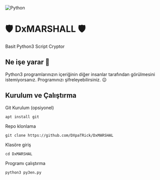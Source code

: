 ![Python](https://img.shields.io/badge/python-3670A0?style=for-the-badge&logo=python&logoColor=ffdd54)
# 🛡️ DxMARSHALL 🛡️
Basit Python3 Script Cryptor

## Ne işe yarar 🧐
Python3 programlarınızın içeriğinin diğer insanlar tarafından görülmesini istemiyorsanız. Programınızı şifreleyebilirsiniz. 😉

## Kurulum ve Çalıştırma

Git Kurulum (opsiyonel)
```
apt install git
```

Repo klonlama
```
git clone https://github.com/DXpaTRick/DxMARSHAL
```

Klasöre giriş
```
cd DxMARSHAL
```

Programı çalıştırma
```
python3 py3en.py
```



